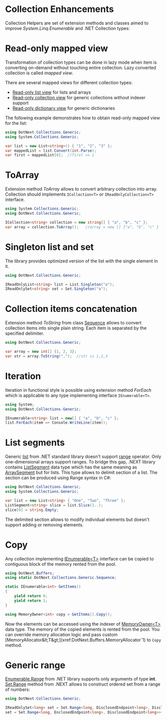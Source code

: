 Collection Enhancements
====
Collection Helpers are set of extension methods and classes aimed to improve _System.Linq.Enumerable_ and .NET Collection types:

# Read-only mapped view
Transformation of collection types can be done in lazy mode when item is converting on-demand without touching entire collection. Lazy converted collection is called _mapped view_.

There are several mapped views for different collection types:
* [Read-only list view](xref:DotNext.Collections.Generic.ReadOnlyListView`2) for lists and arrays
* [Read-only collection view](xref:DotNext.Collections.Generic.ReadOnlyCollectionView`2) for generic collections without indexer support
* [Read-only dictionary view](xref:DotNext.Collections.Generic.ReadOnlyDictionaryView`3) for generic dictionaries

The following example demonstrates how to obtain read-only mapped view for the list:
```csharp
using DotNext.Collections.Generic;
using System.Collections.Generic;

var list = new List<string>() { "1", "2", "3" };
var mappedList = list.Convert(int.Parse);
var first = mappedList[0];	//first == 1
```

# ToArray
Extension method _ToArray_ allows to convert arbitrary collection into array. Collection should implements `ICollection<T>` or `IReadOnlyCollection<T>` interface.

```csharp
using System.Collections.Generic;
using DotNext.Collections.Generic;

ICollection<string> collection = new string[] { "a", "b", "c" };
var array = collection.ToArray();   //array = new [] {"a", "b", "c" }
```

# Singleton list and set
The library provides optimized version of the list with the single element in it.

```csharp
using DotNext.Collections.Generic;

IReadOnlyList<string> list = List.Singleton("a");
IReadOnlySet<string> set = Set.Singleton("a");
```

# Collection items concatenation
Extension method _ToString_ from class [Sequence](xref:DotNext.Collections.Generic.Sequence) allows to convert collection items into single plain string. Each item is separated by the specified delimiter.

```csharp
using DotNext.Collections.Generic;

var array = new int[] {1, 2, 3};
var str = array.ToString(",");  //str is 1,2,3
```

# Iteration
Iteration in functional style is possible using extension method _ForEach_ which is applicable to any type implementing interface `IEnumerable<T>`.

```csharp
using System;
using DotNext.Collections.Generic;

IEnumerable<string> list = new[] { "a", "b", "c" };
list.ForEach(item => Console.WriteLine(item));
```

# List segments
Generic [list](https://docs.microsoft.com/en-us/dotnet/api/system.collections.generic.ilist-1) from .NET standard library doesn't support [range](https://docs.microsoft.com/en-us/dotnet/csharp/language-reference/proposals/csharp-8.0/ranges) operator. Only one-dimensional arrays support ranges. To bridge this gap, .NEXT library contains [ListSegment](xref:DotNext.Collections.Generic.ListSegment`1) data type which has the same meaning as [ArraySegment](https://docs.microsoft.com/en-us/dotnet/api/system.arraysegment-1) but for lists. This type allows to delimit section of a list. The section can be produced using Range syntax in C#:

```csharp
using DotNext.Collections.Generic;
using System.Collections.Generic;

var list = new List<string> { "One", "Two", "Three" };
ListSegment<string> slice = list.Slice(1..);
slice[0] = string.Empty;
```

The delimited section allows to modify individual elements but doesn't support adding or removing elements.

# Copy
Any collection implementing [IEnumerable&lt;T&gt;](https://docs.microsoft.com/en-us/dotnet/api/system.collections.generic.ienumerable-1) interface can be copied to contiguous block of the memory rented from the pool.
```csharp
using DotNext.Buffers;
using static DotNext.Collections.Generic.Sequence;

static IEnumerable<int> GetItems()
{
    yield return 0;
    yield return 1;
}

using MemoryOwner<int> copy = GetItems().Copy();
```

Now the elements can be accessed using the indexer of [MemoryOwner&lt;T&gt;](xref:DotNext.Buffers.MemoryOwner`1) data type. The memory of the copied elements is rented from the pool. You can override memory allocation logic and pass custom [MemoryAllocator&lt;T&gt;](xref:DotNext.Buffers.MemoryAllocator`1) to `Copy` method.

# Generic range
[Enumerable.Range](https://learn.microsoft.com/en-us/dotnet/api/system.linq.enumerable.range) from .NET library supports only arguments of type **int**. [Set.Range](xref:DotNext.Collections.Generic.Set) method from .NEXT allows to construct ordered set from a range of numbers:
```csharp
using DotNext.Collections.Generic;

IReadOnlySet<long> set = Set.Range<long, DisclosedEndpoint<long>, DisclosedEndpoint<long>>(0L, 3L); // [1, 2]
set = Set.Range<long, EnclosedEndpoint<long>, DisclosedEndpoint<long>>(0L, 3L); // [0, 1, 2]
```